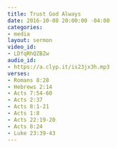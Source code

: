 ```yaml
---
title: Trust God Always
date: 2016-10-08 20:00:00 -04:00
categories:
- media
layout: sermon
video_id:
- LDfqRhQZBZw
audio_id:
- https://a.clyp.it/is23jx3h.mp3
verses:
- Romans 8:28
- Hebrews 2:14
- Acts 7:54-60
- Acts 2:37
- Acts 8:1-21
- Acts 1:8
- Acts 22:19-20
- Acts 8:24
- Luke 23:39-43
---
```


